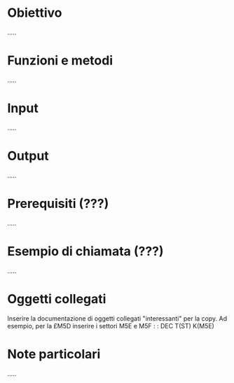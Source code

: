 # Obiettivo
.....

# Funzioni e metodi
.....

# Input
.....

# Output
.....

# Prerequisiti (???)

.....
# Esempio di chiamata (???)
.....

# Oggetti collegati
Inserire la documentazione di oggetti collegati "interessanti" per la copy.
Ad esempio, per la £M5D inserire i settori M5E e M5F
 :  : DEC T(ST) K(M5E)

# Note particolari
.....

